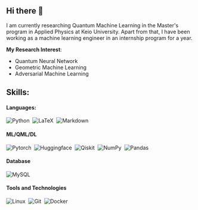 ## Hi there 👋
I am currently researching Quantum Machine Learning in the Master's program in Applied Physics at Keio University. Apart from that, I have been working as a machine learning engineer in an internship program for a year.

**My Research Interest**:
- Quantum Neural Network
- Geometric Machine Learning
- Adversarial Machine Learning

## Skills:

#### Languages:

![Python](https://img.shields.io/badge/Python-3776AB?style=for-the-badge&logo=python&logoColor=white)&nbsp;
![LaTeX](https://img.shields.io/badge/latex-%23008080.svg?style=for-the-badge&logo=latex&logoColor=white)&nbsp;
![Markdown](https://img.shields.io/badge/markdown-%23000000.svg?style=for-the-badge&logo=markdown&logoColor=white)

#### ML/QML/DL

![Pytorch](https://img.shields.io/badge/pytorch-FF6F00?style=for-the-badge&logo=pytorch&logoColor=white)&nbsp;
![Huggingface](https://img.shields.io/badge/huggingface-%23F7931E.svg?style=for-the-badge&logo=huggingface&logoColor=white)&nbsp;
![Qiskit](https://img.shields.io/badge/qiskit-005571?style=for-the-badge&logo=qiskit)&nbsp;
![NumPy](https://img.shields.io/badge/numpy-%23013243.svg?style=for-the-badge&logo=numpy&logoColor=white)&nbsp;
![Pandas](https://img.shields.io/badge/pandas-%23150458.svg?style=for-the-badge&logo=pandas&logoColor=white)&nbsp;

#### Database

![MySQL](https://img.shields.io/badge/MySQL-00000F?style=for-the-badge&logo=mysql&logoColor=white)&nbsp;

#### Tools and Technologies

![Linux](https://img.shields.io/badge/Linux-FCC624?style=for-the-badge&logo=linux&logoColor=black)&nbsp;
![Git](https://img.shields.io/badge/GIT-E44C30?style=for-the-badge&logo=git&logoColor=white)&nbsp;
![Docker](https://img.shields.io/badge/docker-3776AB?style=for-the-badge&logo=docker&logoColor=white)&nbsp;

<!--
**moken20/moken20** is a ✨ _special_ ✨ repository because its `README.md` (this file) appears on your GitHub profile.

Here are some ideas to get you started:

- 🔭 I’m currently working on ...
- 🌱 I’m currently learning ...
- 👯 I’m looking to collaborate on ...
- 🤔 I’m looking for help with ...
- 💬 Ask me about ...
- 📫 How to reach me: ...
- 😄 Pronouns: ...
- ⚡ Fun fact: ...
-->
